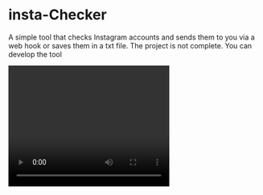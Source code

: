 # insta-Checker
A simple tool that checks Instagram accounts and sends them to you via a web hook or saves them in a txt file. The project is not complete. You can develop the tool


<video width="320" height="240" controls>
  <source src="movie.mp4" type="video/mp4">
  <source src="movie.ogg" type="video/ogg">
Your browser does not support the video tag.
</video>
